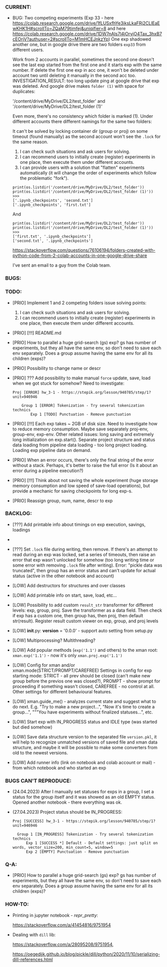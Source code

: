 ### CURRENT:

- BUG: Two competing experiments (Exp 33 - here https://colab.research.google.com/drive/1fLUSxfhYe3iksLkaFRj2CLlEaEwKHK1H#scrollTo=ZQaM79timfej&uniqifier=8 and here https://colab.research.google.com/drive/1DW7nAIs7l4jOryjO4Tax_3hxB7cEOrjV?authuser=2#scrollTo=M1mHCEJnkzYp) One exp shadowed another one, but in google drive there are two folders `exp33` from different users.

  Work from 2 accounts in parallel, sometimes the second one doesn't see the last exp started from the first one and it starts exp with the same number. If delete the first one exp in acc one, it won't be deleted under account two until deleting it manually in the second acc too. INVESTIGATION_RESULT: too long update ping at google drive that exp was deleted. And google drive makes `folder (1)` with space for duplicates: 

  '/content/drive/MyDrive/DL2/test_folder' and '/content/drive/MyDrive/DL2/test_folder (1)'

  Even more, there's no consistency which folder is marked (1). Under different accounts there different namings for the same two folders:

  It can't be solved by locking container dir (group or proj) on some timeout (found manually) as the second account won't see the `.lock` for the same reason.

  1) I can check such situations and ask users for solving. 
  2) I can recommend users to initially create (register) experiments in one place, then execute them under different accounts.
  3) I can provide users with a solution that "flatten" experiments automatically (it will change the order of experiments which follow the problematic "fork").

  ```
  print(os.listdir('/content/drive/MyDrive/DL2/test_folder'))
  print(os.listdir('/content/drive/MyDrive/DL2/test_folder (1)'))
  >>>
  ['.ipynb_checkpoints', 'second.txt']
  ['.ipynb_checkpoints', 'first.txt']
  ```
  And
  ```
  print(os.listdir('/content/drive/MyDrive/DL2/test_folder'))
  print(os.listdir('/content/drive/MyDrive/DL2/test_folder (1)'))
  >>>
  ['first.txt', '.ipynb_checkpoints']
  ['second.txt', '.ipynb_checkpoints']
  ```
  
  https://stackoverflow.com/questions/76106194/folders-created-with-python-code-from-2-colab-accounts-in-one-google-drive-share

  I've sent an email to a guy from the Colab team.

### BUGS:




### TODO:

- [PRIO] Implement 1 and 2 competing folders issue solving points:
  1) I can check such situations and ask users for solving. 
  2) I can recommend users to initially create (register) experiments in one place, then execute them under different accounts.

- [PRIO] [!!!] README.md

- [PRIO] How to parallel a huge grid-search (gs) exp? gs has number of experiments, but they all have the same env, so don't need to save each env separately. Does a group assume having the same env for all its children (exps)? 

- [PRIO] Possibility to change name or descr

- [PRIO] ??? Add possibility to make manual `force` update, save, load when we got stuck for somehow? Need to investigate:
  ```
  Proj [ERROR] hw_3-1 - https://stepik.org/lesson/940785/step/1?unit=946946
  
      Group 1 [ERROR] Tokenization - Try several tokenization technics
          Exp 1 [TODO] Punctuation - Remove punctuation
  ```

- [PRIO] [!!!] Each exp takes ~ 2GB of disk size. Need to investigate how to reduce memory consumption. Maybe save separately proj-env, group-env, exp-env. Other related issues: long saving and extremely long initialization on exp.start(). Separate project structure and status data loading from pipeline data loading - too long project loading. Loading exp pipeline data on demand.

- [PRIO] When an error occurs, there's only the final string of the error without a stack. Perhaps, it's better to raise the full error (Is it about an error during a pipeline execution?)

- [PRIO] [!!!] Think about not saving the whole experiment (huge storage memory consumption and low speed of save-load operations), but provide a mechanic for saving checkpoints for long exp-s.

- [PRIO] Reassign group, num, name, descr to exp



### BACKLOG:

- [???] Add printable info about timings on exp execution, savings, loadings
- 
- [???] Set `.lock` file during writing, then remove. If there's an attempt to read during an exp was locked, set a series of timeouts, then raise an error that exp wasn't unlocked for somehow (too long writing time or some error with removing `.lock` file after writing). Error: "pickle data was truncated", then group has an error status and can't update for actual status (active in the other notebook and account)

- [LOW] Add destructors for structures and over classes

- [LOW] Add printable info on start, save, load, etc...

- [LOW] Possibility to add custom `result_str` transformer for different levels: exp, group, proj. Save the transformer as a data field. Then check if exp has a custom one, then group has, then proj, then default str(result). Register result custom viewer on exp, group, and proj levels

- [LOW] __init__.py: __version__ = '0.0.0' - support auto setting from setup.py

- [LOW] Multiprocessing? Multithreading?

- [LOW] Add popular methods (`exp('1.1')` and others) to the xman root: `xman.exp('1.1')` - now it's only `xman.proj.exp('1.1')`

- [LOW] Config for xman and/or xman.mode(STRICT/PROMPT/CAREFREE) Settings in config for exp starting mode: STRICT - all prev should be closed (can't make new group before the previos one was closed?), PROMPT - show prompt for proceeding if something wasn't closed, CAREFREE - no control at all. Other settings for different behavioural features.

- [LOW] xman.guide_me() - analyzes current state and suggest what to do next. E.g. "Try to make a new project...", "Now it's time to create a group...", """You have experiments without finalized statuses...", etc.

- [LOW] Start exp with IN_PROGRESS status and IDLE type (was started but died somehow)

- [LOW] Save data structure version to the separated file `version.pkl`, it will help to recognize unmatched versions of saved file and xman data structure, and maybe it will be possible to make some converters from old to the newest versions.
       
- [LOW] Add runner info (link on notebook and colab account or mail) - from which notebook and who started an exp



### BUGS CAN'T REPRODUCE:

- (24.04.2023) After I manually set statuses for exps in a group, I set a status for the group itself and it was showed as an old EMPTY status. Opened another notebook  - there everything was ok.

- (27.04.2023) Project status should be IN_PROGRESS:
  ```
  Proj [SUCCESS] hw_3-1 - https://stepik.org/lesson/940785/step/1?unit=946946

    Group 1 [IN_PROGRESS] Tokenization - Try several tokenization technics
        Exp 1 [SUCCESS *] Default - Default settings: just split on words, vector_size=200, min_count=5, window=5
        Exp 2 [EMPTY] Punctuation - Remove punctuation
  ```


### Q-A:

- [PRIO] How to parallel a huge grid-search (gs) exp? gs has number of experiments, but they all have the same env, so don't need to save each env separately. Does a group assume having the same env for all its children (exps)? 



### HOW-TO:
    
- Printing in jupyter notebook - _repr_pretty_:

    https://stackoverflow.com/a/41454816/9751954
    
- Dealing with `dill` lib:

    https://stackoverflow.com/a/28095208/9751954,

    https://oegedijk.github.io/blog/pickle/dill/python/2020/11/10/serializing-dill-references.html